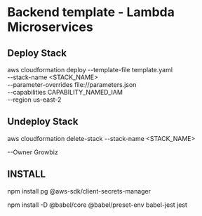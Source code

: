 # Backend template - Lambda Microservices

## Deploy Stack

aws cloudformation deploy --template-file template.yaml \
    --stack-name <STACK_NAME> \
    --parameter-overrides file://parameters.json \
    --capabilities CAPABILITY_NAMED_IAM \
    --region us-east-2

## Undeploy Stack

aws cloudformation delete-stack --stack-name <STACK_NAME>

--Owner Growbiz



## INSTALL

npm install pg @aws-sdk/client-secrets-manager


npm install -D @babel/core @babel/preset-env babel-jest jest


